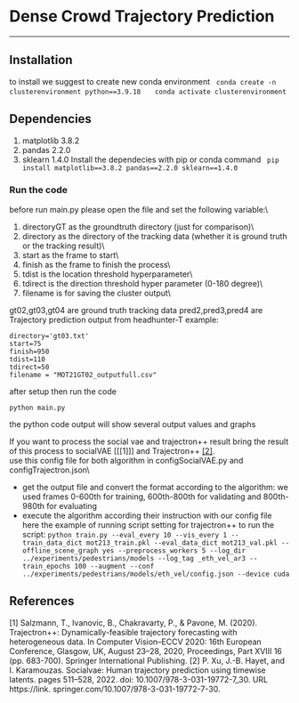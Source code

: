 # Dense Crowd Trajectory Prediction
--- 

## Installation
to install we suggest to create new conda environment 
``` conda create -n clusterenvironment python==3.9.18```
```    conda activate clusterenvironment ```

## Dependencies
1. matplotlib 3.8.2
2. pandas 2.2.0
3. sklearn 1.4.0
Install the dependecies with pip or conda command
``` pip install matplotlib==3.8.2 pandas==2.2.0 sklearn==1.4.0```

### Run the code
before run main.py please open the file and set the following variable:\
1. directoryGT as the groundtruth directory (just for comparison)\
2. directory as the directory of the tracking data (whether it is ground truth or the tracking result)\
3. start as the frame to start\
4. finish as the frame to finish the process\
5. tdist is the location threshold hyperparameter\
6. tdirect is the direction threshold hyper parameter (0-180 degree)\
7. filename is for saving the cluster output\

gt02,gt03,gt04 are ground truth tracking data
pred2,pred3,pred4 are Trajectory prediction output from headhunter-T
example:
``` directoryGT='gt03.txt'
directory='gt03.txt'
start=75
finish=950
tdist=110
tdirect=50
filename = "MOT21GT02_outputfull.csv"
```

after setup then run the code

``` python main.py ```

the python code output will show several output values and graphs

If you want to process the social vae and trajectron++ result bring the result of this process to socialVAE [[[1]]] and Trajectron++ [[2]](#2).\
use this config file for both algorithm in configSocialVAE.py and configTrajectron.json\

* get the output file and convert the format according to the algorithm:
we used frames 0-600th for training, 
600th-800th for validating
and 800th-980th for evaluating
* execute the algorithm according their instruction with our config file
here the example of running script setting for trajectron++ to run the script:
```python train.py --eval_every 10 --vis_every 1 --train_data_dict mot213_train.pkl --eval_data_dict mot213_val.pkl --offline_scene_graph yes --preprocess_workers 5 --log_dir ../experiments/pedestrians/models --log_tag _eth_vel_ar3 --train_epochs 100 --augment --conf ../experiments/pedestrians/models/eth_vel/config.json --device cuda ```

## References
<a id="1">[1]</a> 
Salzmann, T., Ivanovic, B., Chakravarty, P., & Pavone, M. (2020). Trajectron++: Dynamically-feasible trajectory forecasting with heterogeneous data. In Computer Vision–ECCV 2020: 16th European Conference, Glasgow, UK, August 23–28, 2020, Proceedings, Part XVIII 16 (pp. 683-700). Springer International Publishing.
<a id="2">[2]</a> 
P. Xu, J.-B. Hayet, and I. Karamouzas. Socialvae: Human trajectory prediction using timewise
latents. pages 511–528, 2022. doi: 10.1007/978-3-031-19772-7_30. URL https://link.
springer.com/10.1007/978-3-031-19772-7-30.




